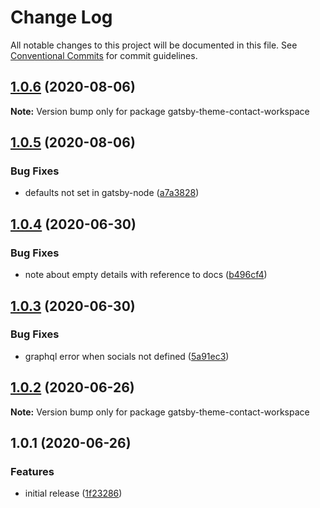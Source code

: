 # Change Log

All notable changes to this project will be documented in this file.
See [Conventional Commits](https://conventionalcommits.org) for commit guidelines.

## [1.0.6](https://github.com/Pyrax/gatsby-theme-contact/compare/v1.0.5...v1.0.6) (2020-08-06)

**Note:** Version bump only for package gatsby-theme-contact-workspace





## [1.0.5](https://github.com/Pyrax/gatsby-theme-contact/compare/v1.0.4...v1.0.5) (2020-08-06)


### Bug Fixes

* defaults not set in gatsby-node ([a7a3828](https://github.com/Pyrax/gatsby-theme-contact/commit/a7a38283a0b3cd3b3f7f11943b03426cc30e21b6))





## [1.0.4](https://github.com/Pyrax/gatsby-theme-contact/compare/v1.0.3...v1.0.4) (2020-06-30)


### Bug Fixes

* note about empty details with reference to docs ([b496cf4](https://github.com/Pyrax/gatsby-theme-contact/commit/b496cf407b35d9e7f85175bb57362ab5115cf45f))





## [1.0.3](https://github.com/Pyrax/gatsby-theme-contact/compare/v1.0.2...v1.0.3) (2020-06-30)


### Bug Fixes

* graphql error when socials not defined ([5a91ec3](https://github.com/Pyrax/gatsby-theme-contact/commit/5a91ec39a21b441220c3392a123c854473351800))





## [1.0.2](https://github.com/Pyrax/gatsby-theme-contact/compare/v1.0.1...v1.0.2) (2020-06-26)

**Note:** Version bump only for package gatsby-theme-contact-workspace





## 1.0.1 (2020-06-26)


### Features

* initial release ([1f23286](https://github.com/Pyrax/gatsby-theme-contact/commit/1f232865f88f8842b62f9113031f639eee70bbfb))
